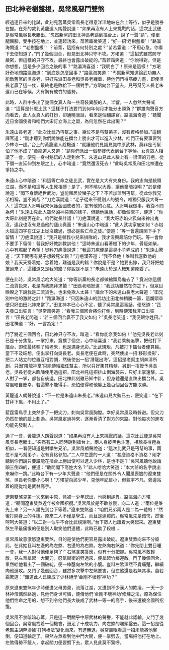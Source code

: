 田北神老樹盤根，吳常風惡鬥雙煞
------------------------------

經過連日來的比試，此刻見舊黨吳常風長老得意洋洋地站在台上等待，似乎是勝券在握。在旁的裁判黃龍道人朗聲說道：“如果再沒有人上來挑戰的話，這次比武便是吳常風吳長老勝出...”忽然新黨的田北神長老跳到擂台上，說了一聲“請”，便單腿屈膝，雙手按在地上，並運起功來。苗若霜微笑道：“好一招‘老樹盤根’！”路瀛海問道：“‘老樹盤根’！？前輩，這招有何特別之處？”苗若霜道：“不用心急，你看下去便知道了。”鬥了幾個回合，但見田北神只守不攻。方珺道：“這招式雖然防守嚴密，但這樣的只守不攻，最終也會露出破綻的。”苗若霜笑道：“你說得對，但是你想想，這是多少回合之後的事？”路瀛海喜道：“我明白了！原來是這樣！”方珺好奇地問路瀛海道：“到底是怎麼回事？”路瀛海笑道：“丐幫新黨知道論武功無人能敵舊黨的吳長老，只好先派田長老和吳長老纏着，待他們鬥得筋疲力盡，即使吳長老贏了這一仗，最終也是敗給下一個對手。”方珺向台下望去，見丐幫另人長老朱遠山已在等候，大有胸有成竹的態勢。

此時，人群中多出了幾個女真人和一些奇裝異服的人。半響，一人忽然大聲喊道：“這算是什麼比武？這樣子打法要鬥到何年何月才能分出勝負？”群雄向聲音方向看去，此人女真人的打扮，卻通曉漢話，看來是個翻譯官。路瀛海奇道：“聽聞近日金國使者和咱們大宋訂立海上之盟，為何忽然在此出現？”

朱遠山長老道：“此次比武乃丐幫之事，幾位不是丐幫弟子，沒有資格參加。”這翻譯官道：“剛才聽到你們說誰能在擂台上勝出才可以進入少林，咱們正有要事要到少林寺一趟。”台上的黃龍道人趁機道：“就讓他們見識見識中原武林，莫非是丐幫怕了他不成？”黃龍道人又道：“請你們派出一個參賽代表到台下等候。女真眾人相議了一會，便見一身材魁悟的人走到台下。朱遠山見此人臉上有一很深的刀疤，從下顎一直延伸到左眼之上，心中暗道：“竟然還沒死去！”此時吳常風和田北神還在爭持之中。

朱遠山心中暗道：“和這等亡命之徒比武，實在是大大有失身份。我的志向是統領江湖，而不是和這等人生死相搏！是了，何不曉以大義，讓他棄暗投明？”於是便說道：“閣下身懷絕世武功，豈能屈居於蠻子之下？不若加盟到丐幫，從此你我兄弟相稱，豈不美哉？”刀疤漢說道：“老子從來不聽別人的號令，唯獨只服我大哥一人！這次是大哥叫我來保護金國使者的，定有他的心意。大哥叫我做事，我從不問為何！”朱遠山見此人雖然凶神惡煞的樣子，但聽他說話，卻像個獃子，便道：“你大哥此刻是否在此，咱們從長計議！”刀疤漢說道：“我大哥赤焰火狐向來神出鬼沒，連我也沒有見過他的廬山真面！”朱遠山心中暗道：“此人武功家底如何？赤焰火狐這四字在江湖上從沒聽過，想必是些亡命之徒。”便道：“等一會還請閣下手下留情！”刀疤漢說道：“我只是替我小兒來排隊的，我才沒興趣陪你們玩。等一會你不要手下留情！替我好好教訓教訓他！”這時朱遠山看著樹下的少年，骨瘦如柴，心中有燃起了希望！豈料刀疤漢說道：“我這刀疤便是這臭小子弄成的！”朱遠山驚道：“天下間哪有兒子想殺死父親？”刀疤漢答道：“我不怪他！誰叫我喜歡他的娘？我天天掛着她、念着她，難道是我的錯？你說是不是？她要出嫁，我只好把她搶過來了，這難道又是我的錯？你說是不是？”朱遠山於是大概知道原委了。

便在此時，吳常風哈哈大笑道：“你等新黨的長老都做縮頭烏龜去了？竟派你這個二流貨色來，老是向我跪拜求饒！”田長老暗怒道：“我武功雖然在你之下，但眾目睽睽之下說我是二流貨色，也未免欺人太甚！”擂台下的朱遠山長老大聲道：“田兄別中他的激將之計！”路瀛海道：“只因朱遠山的武功比田北神稍勝一籌，這爛頭卒便只好由田北神來當了。”田北神本已心心不忿，聽了吳常風這番話，便怒道：“匹夫竟口出狂言！”吳常風笑道：“看我三個回合將你打倒，到時便知我非口出狂言！”田長老問道：“若三個回合贏不了我又如何？”吳長老笑道：“我便跟你姓田。” 田北神道：“好，一言為定！”

鬥了將近三個回合，田北神只守不攻，暗道：“看你能奈我如何！”他見吳長老此刻已是十分焦急，一掌打來，竟撲了個空，心中暗喜道：“我若乘勢追擊，把他打下擂台，即使最終輸了給老朱，也是滿身光彩。”比武規矩，凡被打下擂台者便算輸。當下不及細想，便出掌打向吳長老。吳長老便在此時，突然使出一招‘移形換影’，把二人站立的位置互相對調，然後使出一招‘潛龍出海’。這招是老幫主胡奔濤所創，只因‘降龍神掌’只能傳給繼任幫主，所以只好集其精髓，另創一招授予吳長老。吳長老從未臨陣使用過這招。田北神見這招排山倒海襲來，只好出掌還擊。二人對了一掌，都各自後退。田北神此刻雖已知中計，但身體還是直跌出擂台外。吳常風暗自慶幸，若這擊不能得手，恐怕便得和他纏上幾百個回合方能取勝。

黃龍道人朗聲說道：“下一位是朱遠山朱長老。”朱遠山見大勢已去，便笑道：“在下甘拜下風，不用比了。”

藍霆雷鳥手上突然多了一把尖刀，刺向吳常風胸膛。幸好吳常風及時躲避。但尖刀仍然在他的臉上劃過。吳常風定過神來，逐漸看清了對方的來路。對他每次的進攻均能先發制人。


過了一會，黃龍道人朗聲說道：“如果再沒有人上來挑戰的話，這次比武便是吳常風吳長老勝出...”突然有二人同時跳到擂台上。兩人身披黑色斗篷，相貌長得極為相似，一看便知道是對孿生兄弟。吳常風朗聲說道：“這次比武只是丐幫的事，兩位不是丐幫弟子，沒有資格參加。”二人中左邊的一人道：“甚麼資格不資格？剛才聽到你們說只要誰能在擂台上勝出便可以進入少林，是也不是？”吳常風聽他說話顛三倒四的，便道：“敢問閣下高姓大名？”此人哈哈大笑道：“本大爺的名字說出來嚇你一跳。”此時台下有一少年大聲道：“他們便是在關外令人聞風喪膽的遼東雙煞，吳長老你要小心啊！”方珺望向該少年，見他年紀雖小，但氣宇不凡，旁邊站着的隨從均是武林高手。

遼東雙煞見第一次來到中原，竟被一少年認出，也感到詫異。路瀛海向方珺道：“聽聞遼東雙煞近年被金國招攬。”吳常風於是不敢怠慢，向二人道：“兩位是誰先上來？另一人請先到台下等着。”遼東雙煞道：“咱們兄弟兩人是二為一體的！”然後打開身上的斗篷。原來二人不僅是孿生，而且是連體的。吳常風先是錯愕，然後呵呵大笑道：“以二對一似乎不合比武規矩啊。”台下眾人也跟着大笑起來。遼東雙煞生平最痛恨的便是別人取笑他們連體，此時已動了殺機...

吳常風故意激怒遼東雙煞，目的是使他們更容易露出破綻。遼東雙煞向來不分彼此，在此姑且叫左邊的為左煞、右邊的為右煞。左煞向右煞道：“你先閉上雙目睡一會，我一人對付他便足夠了!” 右煞含笑答應，似有十分把握。吳常風不敢輕敵，見左煞拿起一大關刀，怒氣衝衝的劈過來，便拿起竹棒迎敵。鬥了幾個回合，果然給他看出了一個破綻，便一棒鑿向左煞的小腹。豈料左煞渾然不覺痛楚，繼續向他進攻。又鬥了幾個回合，雖然多次擊中左煞要害，但左煞還是若無其事。苗若霜驚道：“難道此人已練成了少林絕學‘金剛不壞體’神功？”

原來遼東雙煞年少時便遭父母拋棄，流落江湖，又遭到不少漢人的欺凌。一天一少林神僧偶然路過，見他們身世可憐，便傳他們‘金剛不壞神功’修煉之法，原為保住他們性命之用的，想不到令他們長大後成了武林一等一的高手，後來還被金國所招攬。

吳常風不禁暗暗心驚，只是這一戰關乎中原武林的聲譽，不能就此認輸。又鬥了幾個回合，吳常風找着一個機會，鼓足了十成功力，向左煞的喉頭鑿去。這一招是從老幫主胡奔濤據‘打狗棒法’變化而來，有進無退。吳常風眼看這一招未能將他擊倒，便知道輸定了。果然左煞看到他中門大開，便一掌劈去，當場把他打在地上。左煞得勢不饒人，拿起關刀便要劈下去，眾人見此莫不驚呼。
